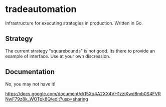 # tradeautomation

Infrastructure for executing strategies in production. Written in Go. 

## Strategy

The current strategy "squarebounds" is not good. Its there to provide an example of interface. Use at your own discression.

## Documentation

No, you may not have it!

https://docs.google.com/document/d/15Xo4A2XX4VH1zziXwd8mb0S4FVRNwF79z8k_WOTpk8Q/edit?usp=sharing

